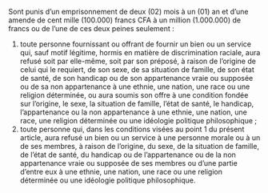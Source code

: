 Sont punis d’un emprisonnement de deux (02) mois à un (01) an et d’une amende de cent mille (100.000) francs CFA à un million (1.000.000) de francs ou de l’une de ces deux peines seulement :
1. toute personne fournissant ou offrant de fournir un bien ou un service qui, sauf motif légitime, hormis en matière de discrimination raciale, aura refusé soit par elle-même, soit par son préposé, à raison de l’origine de celui qui le requiert, de son sexe, de sa situation de famille, de son état de santé, de son handicap ou de son appartenance vraie ou supposée ou de sa non appartenance à une ethnie, une nation, une race ou une religion déterminée, ou aura soumis son offre à une condition fondée sur l’origine, le sexe, la situation de famille, l’état de santé, le handicap, l’appartenance ou la non appartenance à une ethnie, une nation, une race, une religion déterminée ou une idéologie politique philosophique ;
2. toute personne qui, dans les conditions visées au point 1 du présent article, aura refusé un bien ou un service à une personne morale ou à un de ses membres, à raison de l’origine, du sexe, de la situation de famille, de l’état de santé, du handicap ou de l’appartenance ou de la non appartenance vraie ou supposée de ses membres ou d’une partie d’entre eux à une ethnie, une nation, une race ou une religion déterminée ou une idéologie politique philosophique.